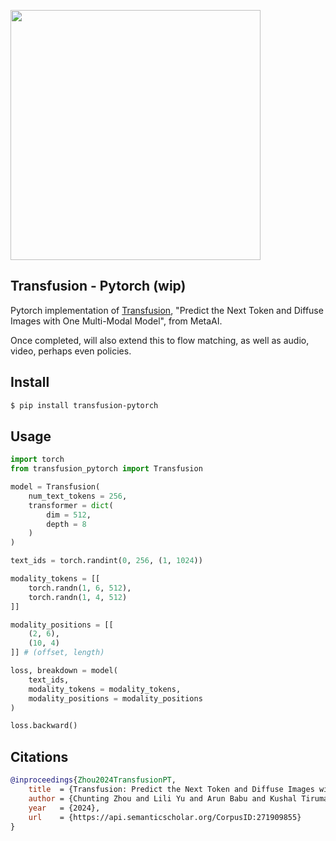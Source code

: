 <img src="./transfusion.png" width="400px"></img>

## Transfusion - Pytorch (wip)

Pytorch implementation of [Transfusion](https://www.arxiv.org/abs/2408.11039), "Predict the Next Token and Diffuse Images with One Multi-Modal Model", from MetaAI.

Once completed, will also extend this to flow matching, as well as audio, video, perhaps even policies.

## Install

```bash
$ pip install transfusion-pytorch
```

## Usage

```python
import torch
from transfusion_pytorch import Transfusion

model = Transfusion(
    num_text_tokens = 256,
    transformer = dict(
        dim = 512,
        depth = 8
    )
)

text_ids = torch.randint(0, 256, (1, 1024))

modality_tokens = [[
    torch.randn(1, 6, 512),
    torch.randn(1, 4, 512)
]]

modality_positions = [[
    (2, 6),
    (10, 4)
]] # (offset, length)

loss, breakdown = model(
    text_ids,
    modality_tokens = modality_tokens,
    modality_positions = modality_positions
)

loss.backward()
```

## Citations

```bibtex
@inproceedings{Zhou2024TransfusionPT,
    title  = {Transfusion: Predict the Next Token and Diffuse Images with One Multi-Modal Model},
    author = {Chunting Zhou and Lili Yu and Arun Babu and Kushal Tirumala and Michihiro Yasunaga and Leonid Shamis and Jacob Kahn and Xuezhe Ma and Luke Zettlemoyer and Omer Levy},
    year   = {2024},
    url    = {https://api.semanticscholar.org/CorpusID:271909855}
}
```
